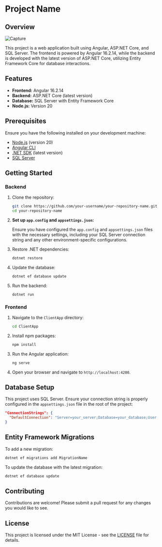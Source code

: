
# Project Name

## Overview
![Capture](https://github.com/user-attachments/assets/bf6f44d1-a57d-42b4-a374-814efbfde692)

This project is a web application built using Angular, ASP.NET Core, and SQL Server. The frontend is powered by Angular 16.2.14, while the backend is developed with the latest version of ASP.NET Core, utilizing Entity Framework Core for database interactions.

## Features

- **Frontend:** Angular 16.2.14
- **Backend:** ASP.NET Core (latest version)
- **Database:** SQL Server with Entity Framework Core
- **Node.js:** Version 20

## Prerequisites

Ensure you have the following installed on your development machine:

- [Node.js](https://nodejs.org/) (version 20)
- [Angular CLI](https://angular.io/cli)
- [.NET SDK](https://dotnet.microsoft.com/download) (latest version)
- [SQL Server](https://www.microsoft.com/en-us/sql-server/)

## Getting Started

### Backend

1. Clone the repository:
   ```bash
   git clone https://github.com/your-username/your-repository-name.git
   cd your-repository-name
   ```

2. **Set up `app.config` and `appsettings.json`:**

   Ensure you have configured the `app.config` and `appsettings.json` files with the necessary settings, including your SQL Server connection string and any other environment-specific configurations.

3. Restore .NET dependencies:
   ```bash
   dotnet restore
   ```

4. Update the database:
   ```bash
   dotnet ef database update
   ```

5. Run the backend:
   ```bash
   dotnet run
   ```

### Frontend

1. Navigate to the `ClientApp` directory:
   ```bash
   cd ClientApp
   ```

2. Install npm packages:
   ```bash
   npm install
   ```

3. Run the Angular application:
   ```bash
   ng serve
   ```

4. Open your browser and navigate to `http://localhost:4200`.

## Database Setup

This project uses SQL Server. Ensure your connection string is properly configured in the `appsettings.json` file in the root of the project:

```json
"ConnectionStrings": {
  "DefaultConnection": "Server=your_server;Database=your_database;User Id=your_username;Password=your_password;"
}
```

## Entity Framework Migrations

To add a new migration:

```bash
dotnet ef migrations add MigrationName
```

To update the database with the latest migration:

```bash
dotnet ef database update
```

## Contributing

Contributions are welcome! Please submit a pull request for any changes you would like to see.

## License

This project is licensed under the MIT License - see the [LICENSE](LICENSE) file for details.
